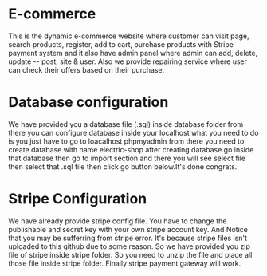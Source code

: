 # E-commerce
This is the dynamic e-commerce website where customer can visit page, search products, register, add to cart, purchase products with Stripe payment system and it also have admin panel where admin can add, delete, update -- post, site &amp; user. Also we provide repairing service where user can check their offers based on their purchase.

# Database configuration
We have provided you a database file (.sql) inside database folder from there you can configure database inside your localhost what you need to do is
you just have to go to loacalhost phpmyadmin from there you need to create database with name electric-shop after creating database go inside that 
database then go to import section and there you will see select file then select that .sql file then click go button below.It's done congrats.

# Stripe Configuration
We have already provide stripe config file. You have to change the publishable and secret key with your own stripe account key.
And Notice that you may be sufferring from stripe error.
It's because stripe files isn't uploaded to this github due to some reason. So we have provided you zip file of stripe inside stripe folder. So you need to unzip the file and place all those file inside stripe folder. Finally stripe payment gateway will work.
